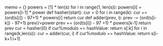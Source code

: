 memo = {}
powers = [1] * len(s)
for i in range(1, len(s)):
powers[i] = powers[i-1] * power
def hasher(start):
cur = 0
for i in range(k):
cur += (ord(s[i]) - 97+1) * powers[i]
return cur
def adder(prev, i):
prev -= (ord(s[i-k]) - 97+1)
prev//=power
prev += (ord(s[i]) - 97 +1) * powers[k-1]
return prev
cur = hasher(0)
if cur%modulo == hashValue:
return s[:k]
for i in range(k,len(s)):
cur = adder(cur, i)
if cur%modulo == hashValue:
return s[i-k+1:i+1]